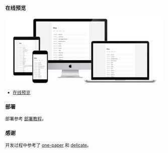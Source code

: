 ### 在线预览

![Preview](./all-devices-black.png)

* [在线预览](https://maodaisuki.github.io/hexo-theme-maoblog)

### 部署

部署参考 [部署教程](https://github.com/maodaisuki/hexo-theme-maoblog/issues/40)。

### 感谢

开发过程中参考了 [one-paper](https://github.com/zheli-design/hexo-theme-one-paper) 和 [delicate](https://github.com/can-dy-jack/hexo-theme-delicate)。





